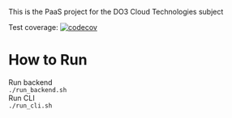 This is the PaaS project for the DO3 Cloud Technologies subject

Test coverage: [![codecov](https://codecov.io/gh/ThomasRubini/cloud-paas/graph/badge.svg?token=40TRSMIVVE)](https://codecov.io/gh/ThomasRubini/cloud-paas)

# How to Run

Run backend  
`./run_backend.sh`  
Run CLI  
`./run_cli.sh`  
